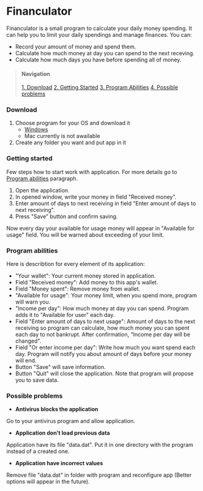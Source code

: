 # Financulator

Financulator is a small program to calculate your daily money spending. It can help you to limit your daily spendings and manage finances. You can:

- Record your amount of money and spend them.
- Calculate how much money at day you can spend to the next receving.
- Calculate how much days you have before spending all of money. 

> #### Navigation
> [1. Download](#download)
> [2. Getting Started](#getting-started)
> [3. Program Abilities](#program-abilities)
> [4. Possible problems](#possible-problems)

### Download

1. Choose program for your OS and download it
    - [Windows](https://drive.google.com/file/d/1xt3KWwjF1Ei-q4FuTEte7nbhqHcubm5K/view?usp=share_link)
    - Mac currently is not awailable
2. Create any folder you want and put app in it

### Getting started

Few steps how to start work with application. For more details go to [Program abilities](#program-abilities) paragraph.

1. Open the application.
2. In opened window, write your money in field "Received money".
3. Enter amount of days to next receiving in field "Enter amount of days to next receiving".
4. Press "Save" button and confirm saving.

Now every day your available for usage money will appear in "Available for usage" field. You will be warned about exceeding of your limit.

### Program abilities

Here is describtion for every element of its application:

* "Your wallet": Your current money stored in application.
* Field "Received money": Add money to this app's wallet.
* Field "Money spent": Remove money from wallet.
* "Available for usage": Your money limit, when you spend more, program will warn you.
* "Income per day": How much money at day you can spend. Program adds it to "Available for user" each day.
* Field "Enter amount of days to next usage": Amount of days to the next receiving so program can calculate, how much money you can spent each day to not bankrupt. After confirmation, "Income per day will be changed".
* Field "Or enter income per day": Write how much you want spend each day. Program will notify you about amount of days before your money will end.
* Button "Save" will save information.
* Button "Quit" will close the application. Note that program will propose you to save data.

### Possible problems

- **Antivirus blocks the application**

Go to your antivirus program and allow application.

- **Application don't load previous data**

Application have its file "data.dat". Put it in one directory with the program instead of a created one.

- **Application have incorrect values**

Remove file "data.dat" in folder with program and reconfigure app (Better options will appear in the future).
